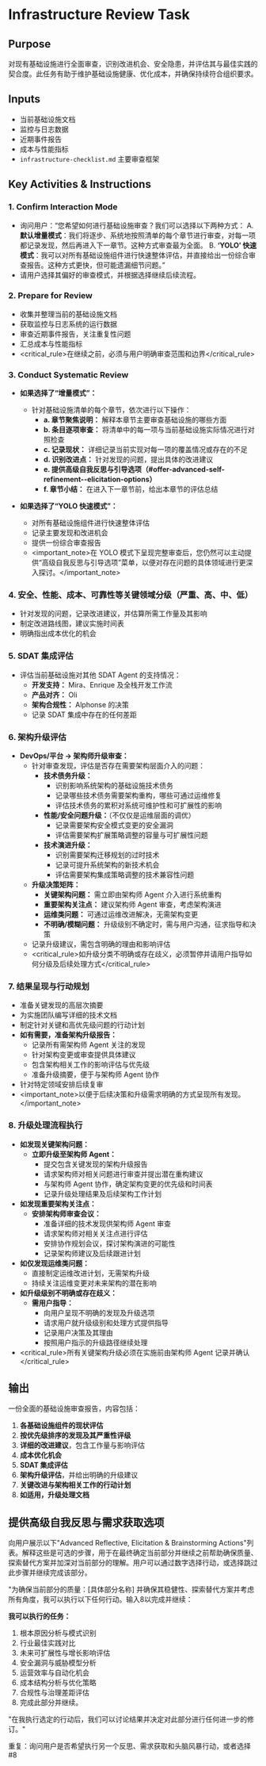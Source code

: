 # Infrastructure Review Task

## Purpose

对现有基础设施进行全面审查，识别改进机会、安全隐患，并评估其与最佳实践的契合度。此任务有助于维护基础设施健康、优化成本，并确保持续符合组织要求。

## Inputs

- 当前基础设施文档
- 监控与日志数据
- 近期事件报告
- 成本与性能指标
- `infrastructure-checklist.md` 主要审查框架

## Key Activities & Instructions

### 1. Confirm Interaction Mode

- 询问用户：“您希望如何进行基础设施审查？我们可以选择以下两种方式：
  A. **默认增量模式**：我们将逐步、系统地按照清单的每个章节进行审查，对每一项都记录发现，然后再进入下一章节。这种方式审查最为全面。
  B. **‘YOLO’ 快速模式**：我可以对所有基础设施组件进行快速整体评估，并直接给出一份综合审查报告。这种方式更快，但可能遗漏细节问题。”
- 请用户选择其偏好的审查模式，并根据选择继续后续流程。

### 2. Prepare for Review

- 收集并整理当前的基础设施文档
- 获取监控与日志系统的运行数据
- 审查近期事件报告，关注重复性问题
- 汇总成本与性能指标
- <critical_rule>在继续之前，必须与用户明确审查范围和边界</critical_rule>

### 3. Conduct Systematic Review

- **如果选择了“增量模式”：**
    - 针对基础设施清单的每个章节，依次进行以下操作：
        - **a. 章节聚焦说明：** 解释本章节主要审查基础设施的哪些方面
        - **b. 条目逐项审查：** 将清单中的每一项与当前基础设施实际情况进行对照检查
        - **c. 记录现状：** 详细记录当前实现对每一项的覆盖情况或存在的不足
        - **d. 识别改进点：** 针对发现的问题，提出具体的改进建议
        - **e. 提供高级自我反思与引导选项（#offer-advanced-self-refinement--elicitation-options）**
        - **f. 章节小结：** 在进入下一章节前，给出本章节的评估总结

- **如果选择了“YOLO 快速模式”：**
    - 对所有基础设施组件进行快速整体评估
    - 记录主要发现和改进机会
    - 提供一份综合审查报告
    - <important_note>在 YOLO 模式下呈现完整审查后，您仍然可以主动提供“高级自我反思与引导选项”菜单，以便对存在问题的具体领域进行更深入探讨。</important_note>

### 4. 安全、性能、成本、可靠性等关键领域分级（严重、高、中、低）

- 针对发现的问题，记录改进建议，并估算所需工作量及其影响
- 制定改进路线图，建议实施时间表
- 明确指出成本优化的机会

### 5. SDAT 集成评估

- 评估当前基础设施对其他 SDAT Agent 的支持情况：
    - **开发支持：** Mira、Enrique 及全栈开发工作流
    - **产品对齐：** Oli
    - **架构合规性：** Alphonse 的决策
    - 记录 SDAT 集成中存在的任何差距

### 6. 架构升级评估

- **DevOps/平台 → 架构师升级审查：**
    - 针对审查发现，评估是否存在需要架构层面介入的问题：
        - **技术债务升级：**
            - 识别影响系统架构的基础设施技术债务
            - 记录哪些技术债务需要架构重构，哪些可通过运维修复
            - 评估技术债务的累积对系统可维护性和可扩展性的影响
        - **性能/安全问题升级：**（不仅仅是运维层面的调优）
            - 记录需要架构安全模式变更的安全漏洞
            - 评估需要架构扩展策略调整的容量与可扩展性问题
        - **技术演进升级：**
            - 识别需要架构迁移规划的过时技术
            - 记录可提升系统架构的新技术机会
            - 评估需要架构集成策略调整的技术兼容性问题
    - **升级决策矩阵：**
        - **关键架构问题：** 需立即由架构师 Agent 介入进行系统重构
        - **重要架构关注点：** 建议架构师 Agent 审查，考虑架构演进
        - **运维类问题：** 可通过运维改进解决，无需架构变更
        - **不明确/模糊问题：** 升级级别不确定时，需与用户沟通，征求指导和决策
    - 记录升级建议，需包含明确的理由和影响评估
    - <critical_rule>如升级分类不明确或存在歧义，必须暂停并请用户指导如何分级及后续处理方式</critical_rule>

### 7. 结果呈现与行动规划

- 准备关键发现的高层次摘要
- 为实施团队编写详细的技术文档
- 制定针对关键和高优先级问题的行动计划
- **如有需要，准备架构升级报告：**
    - 记录所有需架构师 Agent 关注的发现
    - 针对架构变更或审查提供具体建议
    - 包含架构相关工作的影响评估与优先级
    - 准备升级摘要，便于与架构师 Agent 协作
- 针对特定领域安排后续复审
- <important_note>以便于后续决策和升级需求明确的方式呈现所有发现。</important_note>

### 8. 升级处理流程执行

- **如发现关键架构问题：**
    - **立即升级至架构师 Agent：**
        - 提交包含关键发现的架构升级报告
        - 请求架构师对相关问题进行审查并提出潜在重构建议
        - 与架构师 Agent 协作，确定架构变更的优先级和时间表
        - 记录升级处理结果及后续架构工作计划
- **如发现重要架构关注点：**
    - **安排架构师审查会议：**
        - 准备详细的技术发现供架构师 Agent 审查
        - 请求架构师对相关关注点进行评估
        - 安排协作规划会议，探讨架构演进的可能性
        - 记录架构师建议及后续跟进计划
- **如仅发现运维类问题：**
    - 直接制定运维改进计划，无需架构升级
    - 持续关注运维变更对未来架构的潜在影响
- **如升级级别不明确或存在歧义：**
    - **需用户指导：**
        - 向用户呈现不明确的发现及升级选项
        - 请求用户就升级级别和处理方式提供指导
        - 记录用户决策及其理由
        - 按照用户指示的升级路径继续处理
- <critical_rule>所有关键架构升级必须在实施前由架构师 Agent 记录并确认</critical_rule>

## 输出

一份全面的基础设施审查报告，内容包括：

1. **各基础设施组件的现状评估**
2. **按优先级排序的发现及其严重性评级**
3. **详细的改进建议**，包含工作量与影响评估
4. **成本优化机会**
5. **SDAT 集成评估**
6. **架构升级评估**，并给出明确的升级建议
7. **关键改进与架构相关工作的行动计划**
8. **如适用，升级处理文档**

## 提供高级自我反思与需求获取选项

向用户展示以下"Advanced Reflective, Elicitation & Brainstorming Actions"列表。解释这些是可选的步骤，用于在最终确定当前部分并继续之前帮助确保质量、探索替代方案并加深对当前部分的理解。用户可以通过数字选择行动，或选择跳过此步骤并继续完成该部分。

"为确保当前部分的质量：[具体部分名称] 并确保其稳健性、探索替代方案并考虑所有角度，我可以执行以下任何行动。输入8以完成并继续：

**我可以执行的任务：**

1. 根本原因分析与模式识别
2. 行业最佳实践对比
3. 未来可扩展性与增长影响评估
4. 安全漏洞与威胁模型分析
5. 运营效率与自动化机会
6. 成本结构分析与优化策略
7. 合规性与治理差距评估
8. 完成此部分并继续。

"在我执行选定的行动后，我们可以讨论结果并决定对此部分进行任何进一步的修订。"

重复：询问用户是否希望执行另一个反思、需求获取和头脑风暴行动，或者选择 #8
